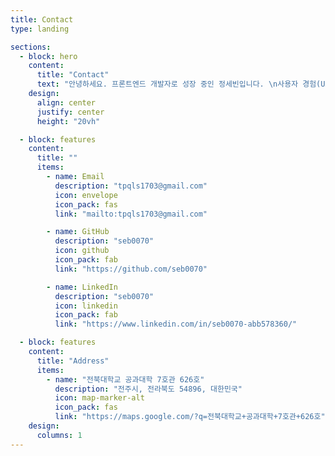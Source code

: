 ```yaml
---
title: Contact
type: landing

sections:
  - block: hero
    content:
      title: "Contact"
      text: "안녕하세요. 프론트엔드 개발자로 성장 중인 정세빈입니다. \n사용자 경험(UX)과 직관적인 인터페이스(UI)에 관심이 많으며, 특히 금융과 교육 분야의 웹·앱 서비스 개발에 흥미를 가지고 있습니다. \n협업 제안이나 문의가 있다면 아래 연락처로 언제든지 연락 주세요."
    design:
      align: center
      justify: center
      height: "20vh"

  - block: features
    content:
      title: ""
      items:
        - name: Email
          description: "tpqls1703@gmail.com"
          icon: envelope
          icon_pack: fas
          link: "mailto:tpqls1703@gmail.com"

        - name: GitHub
          description: "seb0070"
          icon: github
          icon_pack: fab
          link: "https://github.com/seb0070"

        - name: LinkedIn
          description: "seb0070"
          icon: linkedin
          icon_pack: fab
          link: "https://www.linkedin.com/in/seb0070-abb578360/"

  - block: features
    content:
      title: "Address"
      items:
        - name: "전북대학교 공과대학 7호관 626호"
          description: "전주시, 전라북도 54896, 대한민국"
          icon: map-marker-alt
          icon_pack: fas
          link: "https://maps.google.com/?q=전북대학교+공과대학+7호관+626호"
    design:
      columns: 1
---
```

